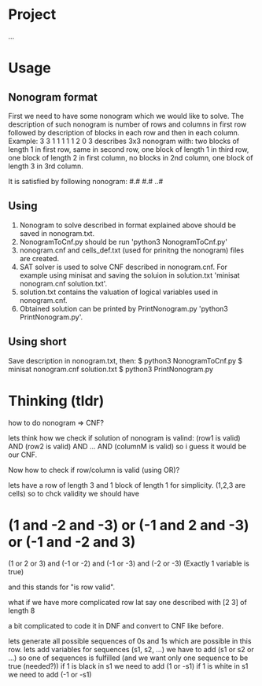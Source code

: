 # Project

...


# Usage

## Nonogram format

First we need to have some nonogram which we would like to solve.
The description of such nonogram is number of rows and columns in first row followed by description of blocks in each row and then in each column.
Example:
3 3
1 1
1 1
1
2
0
3
describes 3x3 nonogram with:
two blocks of length 1 in first row,
same in second row,
one block of length 1 in third row,
one block of length 2 in first column,
no blocks in 2nd column,
one block of length 3 in 3rd column.

It is satisfied by following nonogram:
#.#
#.#
..#

## Using

1. Nonogram to solve described in format explained above should be saved in nonogram.txt.
2. NonogramToCnf.py should be run 'python3 NonogramToCnf.py'
3. nonogram.cnf and cells_def.txt (used for prinitng the nonogram) files are created.
4. SAT solver is used to solve CNF described in nonogram.cnf. For example using minisat and saving the soluion in solution.txt 'minisat nonogram.cnf solution.txt'.
5. solution.txt contains the valuation of logical variables used in nonogram.cnf.
6. Obtained solution can be printed by PrintNonogram.py 'python3 PrintNonogram.py'.

## Using short

Save description in nonogram.txt, then:
$ python3 NonogramToCnf.py
$ minisat nonogram.cnf solution.txt
$ python3 PrintNonogram.py

# Thinking (tldr)

how to do nonogram => CNF?

lets think how we check if solution of nonogram is valind:
(row1 is valid) AND (row2 is valid) AND ... AND (columnM is valid)
so i guess it would be our CNF.

Now how to check if row/column is valid (using OR)?

lets have a row of length 3 and 1 block of length 1 for simplicity.
(1,2,3 are cells)
so to chck validity we should have

(1 and -2 and -3) or (-1 and 2 and -3) or (-1 and -2 and 3)
=
(1 or 2 or 3) and (-1 or -2) and (-1 or -3) and (-2 or -3)
(Exactly 1 variable is true) 

and this stands for "is row valid".

what if we have more complicated row
lat say one described with [2 3] of length 8

a bit complicated to code it in DNF and convert to CNF like before.

lets generate all possible sequences of 0s and 1s which are possible in this row.
lets add variables for sequences (s1, s2, ...)
we have to add (s1 or s2 or ...) so one of sequences is fulfilled
(and we want only one sequence to be true (needed?))
if 1 is black in s1 we need to add (1 or -s1)
if 1 is white in s1 we need to add (-1 or -s1)